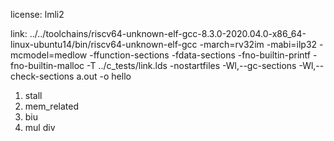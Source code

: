 license:
lmli2

link:
../../toolchains/riscv64-unknown-elf-gcc-8.3.0-2020.04.0-x86_64-linux-ubuntu14/bin/riscv64-unknown-elf-gcc -march=rv32im -mabi=ilp32 -mcmodel=medlow -ffunction-sections -fdata-sections -fno-builtin-printf -fno-builtin-malloc -T ../c_tests/link.lds -nostartfiles -Wl,--gc-sections -Wl,--check-sections a.out -o hello

1. stall
2. mem_related
3. biu
4. mul div